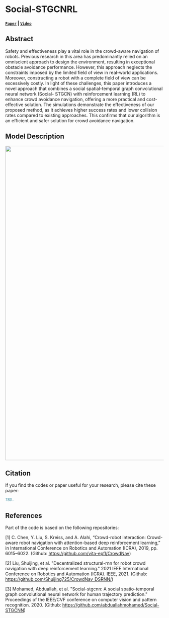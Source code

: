 # Social-STGCNRL
**[`Paper`](https://ieeexplore.ieee.org/xpl/conhome/1802664/all-proceedings) | [`Video`](https://www.youtube.com/watch?v=zeqPHfoYtOI)**

## Abstract
Safety and effectiveness play a vital role in the crowd-aware navigation of robots. Previous research in this area has predominantly relied on an omniscient approach to design the environment, resulting in exceptional obstacle avoidance performance. However, this approach neglects the constraints imposed by the limited field of view in real-world applications. Moreover, constructing a robot with a complete field of view can be excessively costly. In light of these challenges, this paper introduces a novel approach that combines a social spatial-temporal graph convolutional neural network (Social- STGCN) with reinforcement learning (RL) to enhance crowd avoidance navigation, offering a more practical and cost-effective solution. The simulations demonstrate the effectiveness of our proposed method, as it achieves higher success rates and lower collision rates compared to existing approaches. This confirms that our algorithm is an efficient and safer solution for crowd avoidance navigation.

## Model Description
<img src="https://i.imgur.com/TZFGyAF.jpg" width="1000" />

## Citation
If you find the codes or paper useful for your research, please cite these paper:
```bibtex
TBD.
```

## References
Part of the code is based on the following repositories:

[1] C. Chen, Y. Liu, S. Kreiss, and A. Alahi, “Crowd-robot interaction: Crowd-aware robot navigation with attention-based deep reinforcement learning,” in International Conference on Robotics and Automation (ICRA), 2019, pp. 6015–6022.
(Github: https://github.com/vita-epfl/CrowdNav)

[2] Liu, Shuijing, et al. "Decentralized structural-rnn for robot crowd navigation with deep reinforcement learning." 2021 IEEE International Conference on Robotics and Automation (ICRA). IEEE, 2021.
(Github: https://github.com/Shuijing725/CrowdNav_DSRNN/)

[3] Mohamed, Abduallah, et al. "Social-stgcnn: A social spatio-temporal graph convolutional neural network for human trajectory prediction." Proceedings of the IEEE/CVF conference on computer vision and pattern recognition. 2020.
(Github: https://github.com/abduallahmohamed/Social-STGCNN)
